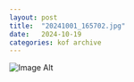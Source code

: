 ```yaml
---
layout:	post
title:	"20241001_165702.jpg"
date:	2024-10-19
categories:	kof archive
---
```


![Image Alt](https://k0f.github.io/assets/20241001_165702.jpg)